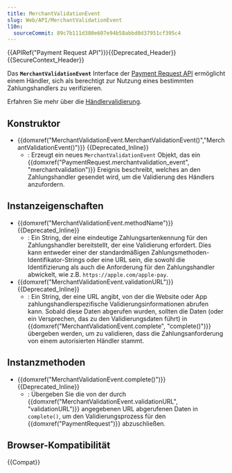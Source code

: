 ```yaml
---
title: MerchantValidationEvent
slug: Web/API/MerchantValidationEvent
l10n:
  sourceCommit: 89c7b111d380e607e94b58abbd0d37951cf395c4
---
```


{{APIRef("Payment Request API")}}{{Deprecated_Header}}{{SecureContext_Header}}

Das **`MerchantValidationEvent`** Interface der [Payment Request API](/de/docs/Web/API/Payment_Request_API) ermöglicht einem Händler, sich als berechtigt zur Nutzung eines bestimmten Zahlungshandlers zu verifizieren.

Erfahren Sie mehr über die [Händlervalidierung](/de/docs/Web/API/Payment_Request_API/Concepts#merchant_validation).

## Konstruktor

- {{domxref("MerchantValidationEvent.MerchantValidationEvent()","MerchantValidationEvent()")}} {{Deprecated_Inline}}
  - : Erzeugt ein neues `MerchantValidationEvent` Objekt, das ein {{domxref("PaymentRequest.merchantvalidation_event", "merchantvalidation")}} Ereignis beschreibt, welches an den Zahlungshandler gesendet wird, um die Validierung des Händlers anzufordern.

## Instanzeigenschaften

- {{domxref("MerchantValidationEvent.methodName")}} {{Deprecated_Inline}}
  - : Ein String, der eine eindeutige Zahlungsartenkennung für den Zahlungshandler bereitstellt, der eine Validierung erfordert. Dies kann entweder einer der standardmäßigen Zahlungsmethoden-Identifikator-Strings oder eine URL sein, die sowohl die Identifizierung als auch die Anforderung für den Zahlungshandler abwickelt, wie z.B. `https://apple.com/apple-pay`.
- {{domxref("MerchantValidationEvent.validationURL")}} {{Deprecated_Inline}}
  - : Ein String, der eine URL angibt, von der die Website oder App zahlungshandlerspezifische Validierungsinformationen abrufen kann. Sobald diese Daten abgerufen wurden, sollten die Daten (oder ein Versprechen, das zu den Validierungsdaten führt) in {{domxref("MerchantValidationEvent.complete", "complete()")}} übergeben werden, um zu validieren, dass die Zahlungsanforderung von einem autorisierten Händler stammt.

## Instanzmethoden

- {{domxref("MerchantValidationEvent.complete()")}} {{Deprecated_Inline}}
  - : Übergeben Sie die von der durch {{domxref("MerchantValidationEvent.validationURL", "validationURL")}} angegebenen URL abgerufenen Daten in `complete()`, um den Validierungsprozess für den {{domxref("PaymentRequest")}} abzuschließen.

## Browser-Kompatibilität

{{Compat}}
